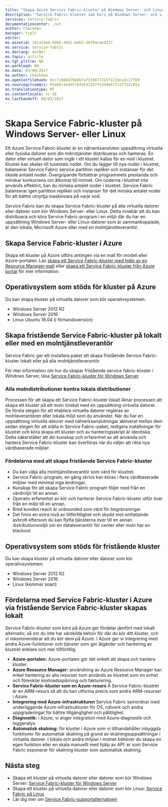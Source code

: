 ```yaml
---
title: "Skapa Azure Service Fabric-kluster på Windows Server- och Linux | Microsoft Docs"
description: "Service Fabric-kluster som körs på Windows Server- och Linux-, vilket betyder att du ska kunna distribuera- och värd för Service Fabric-program var som helst som du kan köra Windows Server- eller Linux."
services: service-fabric
documentationcenter: .net
author: Chackdan
manager: timlt
editor: 
ms.assetid: 19ca51e8-69b9-4952-b4b5-4bf04cded217
ms.service: service-fabric
ms.devlang: dotNet
ms.topic: article
ms.tgt_pltfrm: NA
ms.workload: NA
ms.date: 03/08/2017
ms.author: chackdan
ms.openlocfilehash: dcc7c088d7b6db7af334977315f122dca3c17f69
ms.sourcegitcommit: 02e69c4a9d17645633357fe3d46677c2ff22c85a
ms.translationtype: MT
ms.contentlocale: sv-SE
ms.lasthandoff: 08/03/2017
---
```

# <a name="create-service-fabric-clusters-on-windows-server-or-linux"></a>Skapa Service Fabric-kluster på Windows Server- eller Linux
Ett Azure Service Fabric-kluster är en nätverksansluten uppsättning virtuella eller fysiska datorer som din mikrotjänster distribueras och hanteras. En dator eller virtuell dator som ingår i ett kluster kallas för en nod i klustret. Kluster kan skalas till tusentals noder. Om du lägger till nya noder i klustret, balanserar Service Fabric service partition repliker och instanser för det ökade antalet noder. Övergripande förbättrar programmets prestanda och minskar konkurrens om åtkomst till minnet. Om noderna i klustret inte används effektivt, kan du minska antalet noder i klustret. Service Fabric balanserar igen partition repliker och instanser för det minska antalet noder för att bättre utnyttja maskinvara på varje nod.

Service Fabric kan du skapa Service Fabric-kluster på alla virtuella datorer eller datorer som kör Windows Server- eller Linux. Detta innebär att du kan distribuera och köra Service Fabric-program i en miljö där du har en uppsättning Windows Server- eller Linux-datorer som är sammankopplade, är den lokala, Microsoft Azure eller med en molntjänstleverantör.

## <a name="create-service-fabric-clusters-on-azure"></a>Skapa Service Fabric-kluster i Azure
Skapa ett kluster på Azure utförs antingen via en mall för modell eller Azure-portalen. Läs [skapa ett Service Fabric-kluster med hjälp av en Resource Manager-mall](service-fabric-cluster-creation-via-arm.md) eller [skapa ett Service Fabric-kluster från Azure portal](service-fabric-cluster-creation-via-portal.md) för mer information.

## <a name="supported-operating-systems-for-clusters-on-azure"></a>Operativsystem som stöds för kluster på Azure
Du kan skapa kluster på virtuella datorer som kör operativsystemen:

* Windows Server 2012 R2
* Windows Server 2016 
* Linux Ubuntu 16.04 (i förhandsversion) 

## <a name="create-service-fabric-standalone-clusters-on-premises-or-with-any-cloud-provider"></a>Skapa fristående Service Fabric-kluster på lokalt eller med en molntjänstleverantör
Service Fabric ger ett installera paket att skapa fristående Service Fabric-kluster lokalt eller på alla molntjänstleverantör

För mer information om hur du skapar fristående service fabric-kluster i Windows Server, läsa [Service Fabric-kluster för Windows Server](service-fabric-cluster-creation-for-windows-server.md)

### <a name="any-cloud-deployments-vs-on-premises-deployments"></a>Alla molndistributioner kontra lokala distributioner
Processen för att skapa ett Service Fabric-kluster lokalt liknar processen att skapa ett kluster på ett moln önskat med en uppsättning virtuella datorer. De första stegen för att etablera virtuella datorer regleras av molnleverantören eller lokala miljö som du använder. När du har en uppsättning virtuella datorer med nätverksanslutningar aktiverat mellan dem sedan stegen för att ställa in Service Fabric-paket, redigera inställningar för klustret och köra skapa ett kluster och av hanteringsskript är identiska. Detta säkerställer att din kunskap och erfarenhet av att använda och hantera Service Fabric-kluster kan överföras när du väljer att rikta nya värdbaserade miljöer.

### <a name="benefits-of-creating-standalone-service-fabric-clusters"></a>Fördelarna med att skapa fristående Service Fabric-kluster
* Du kan välja alla molntjänstleverantör som värd för klustret.
* Service Fabric-program, en gång skrivs kan köras i flera värdbaserade miljöer med minimal inga ändringar.
* Kunskap för att skapa Service Fabric program följer med från en värdmiljö till en annan.
* Operativ erfarenhet av kör och hanterar Service Fabric-kluster utför över från en miljö till en annan.
* Bred kunden reach är unbounded som värd för begränsningar.
* Det finns en extra nivå av tillförlitlighet och skydd mot omfattande avbrott eftersom du kan flytta tjänsterna över till en annan distributionsmiljö om en dataleverantör för center eller moln har en blackout.

## <a name="supported-operating-systems-for-standalone-clusters"></a>Operativsystem som stöds för fristående kluster
Du kan skapa kluster på virtuella datorer eller datorer som kör operativsystemen:

* Windows Server 2012 R2
* Windows Server 2016 
* Linux (kommer snart)

## <a name="advantages-of-service-fabric-clusters-on-azure-over-standalone-service-fabric-clusters-created-on-premises"></a>Fördelarna med Service Fabric-kluster i Azure via fristående Service Fabric-kluster skapas lokalt
Service Fabric-kluster som körs på Azure ger fördelar jämfört med lokalt alternativ, så om du inte har särskilda behov för där du kör ditt kluster, och vi rekommenderar att du kör dem på Azure. I Azure ger vi integrering med andra Azure-funktioner och tjänster som gör åtgärder och hantering av klustret enklare och mer tillförlitlig.

* **Azure-portalen:** Azure-portalen gör det enkelt att skapa och hantera kluster.
* **Azure Resource Manager:** användning av Azure Resource Manager kan enkel hantering av alla resurser som används av klustret som en enhet och förenklar kostnadsspårning och fakturering.
* **Service Fabric-kluster som en Azure-resurs** A Service Fabric-klustret är en ARM-resurs så att du kan utforma precis som andra ARM-resurser i Azure.
* **Integrering med Azure-infrastrukturen** Service Fabric samordnar med underliggande Azure-infrastrukturen för OS, nätverk och andra uppgraderingar för bättre tillgänglighet och pålitlighet.  
* **Diagnostik:** i Azure, vi anger integration med Azure-diagnostik och logganalys.
* **Automatisk skalning:** för kluster i Azure som vi tillhandahåller inbyggda funktioner för automatisk skalning på grund av skalningsuppsättningar i virtuella datorer. I lokala och andra miljöer i molnet behöver du skapa en egen funktion eller en skala manuellt med hjälp av API: er som Service Fabric exponerar för skalning kluster som automatisk skalning.

## <a name="next-steps"></a>Nästa steg

* Skapa ett kluster på virtuella datorer eller datorer som kör Windows Server: [Service Fabric-kluster för Windows Server](service-fabric-cluster-creation-for-windows-server.md)
* Skapa ett kluster på virtuella datorer eller datorer som kör Linux: [Service Fabric på Linux](service-fabric-linux-overview.md)
* Lär dig mer om [Service Fabric-supportalternativen](service-fabric-support.md)

